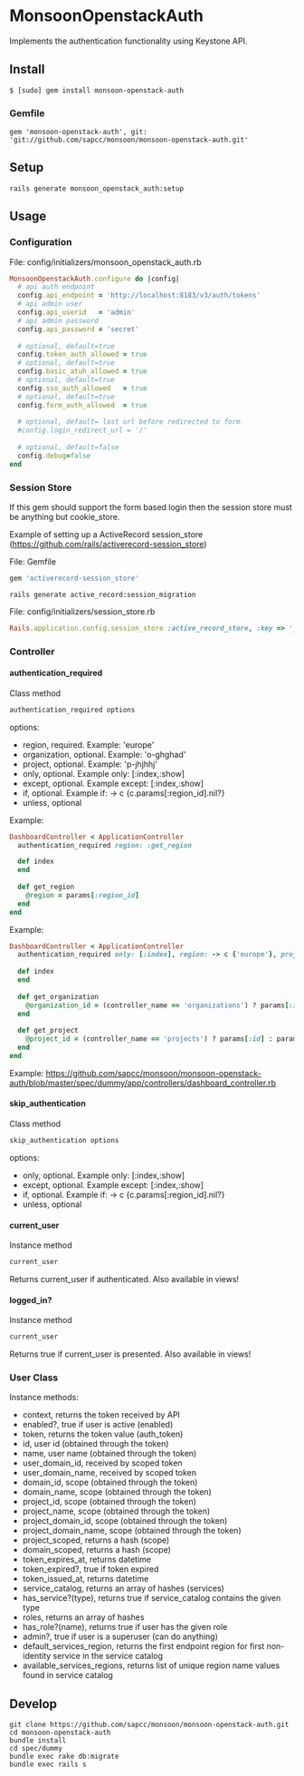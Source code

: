 MonsoonOpenstackAuth
=====================

Implements the authentication functionality using Keystone API.

Install
-------

```
$ [sudo] gem install monsoon-openstack-auth
```

### Gemfile


```
gem 'monsoon-openstack-auth', git: 'git://github.com/sapcc/monsoon/monsoon-openstack-auth.git'
```

Setup
-----

```
rails generate monsoon_openstack_auth:setup
```

Usage
-----

### Configuration
File: config/initializers/monsoon_openstack_auth.rb
```ruby
MonsoonOpenstackAuth.configure do |config|
  # api auth endpoint
  config.api_endpoint = 'http://localhost:8183/v3/auth/tokens'
  # api admin user
  config.api_userid   = 'admin'
  # api admin password
  config.api_password = 'secret'
  
  # optional, default=true
  config.token_auth_allowed = true
  # optional, default=true
  config.basic_atuh_allowed = true
  # optional, default=true
  config.sso_auth_allowed   = true
  # optional, default=true
  config.form_auth_allowed  = true
  
  # optional, default= last url before redirected to form
  #config.login_redirect_url = '/'
  
  # optional, default=false
  config.debug=false
end
```

### Session Store
If this gem should support the form based login then the session store must be anything but cookie_store.

Example of setting up a ActiveRecord session_store (https://github.com/rails/activerecord-session_store)

File: Gemfile
```ruby
gem 'activerecord-session_store'
```

```
rails generate active_record:session_migration
```

File: config/initializers/session_store.rb
```ruby
Rails.application.config.session_store :active_record_store, :key => '_monsoon_app_session'
```


### Controller

#### authentication_required

Class method
```ruby
authentication_required options
```

options:

* region, required. Example: 'europe'
* organization, optional. Example: 'o-ghghad'
* project, optional. Example: 'p-jhjhhj'
* only, optional. Example only: [:index,:show]
* except, optional. Example except: [:index,:show]
* if, optional. Example if: -> c {c.params[:region_id].nil?}
* unless, optional

Example:
```ruby
DashboardController < ApplicationController
  authentication_required region: :get_region 

  def index
  end
  
  def get_region
    @region = params[:region_id]
  end
end
```

Example:
```ruby
DashboardController < ApplicationController
  authentication_required only: [:index], region: -> c {'europe'}, project: :get_project, organization: :get_organization 
  
  def index
  end
  
  def get_organization
    @organization_id = (controller_name == 'organizations') ? params[:id] : params[:organization_id]
  end
  
  def get_project
    @project_id = (controller_name == 'projects') ? params[:id] : params[:project_id]
  end
end
```

Example: https://github.com/sapcc/monsoon/monsoon-openstack-auth/blob/master/spec/dummy/app/controllers/dashboard_controller.rb

#### skip_authentication

Class method
```ruby
skip_authentication options
```

options:

* only, optional. Example only: [:index,:show]
* except, optional. Example except: [:index,:show]
* if, optional. Example if: -> c {c.params[:region_id].nil?}
* unless, optional

#### current_user

Instance method
```ruby
current_user
```
Returns current_user if authenticated.
Also available in views!

#### logged_in?

Instance method
```ruby
current_user
```
Returns true if current_user is presented.
Also available in views!

### User Class

Instance methods:

* context, returns the token received by API
* enabled?, true if user is active (enabled)
* token, returns the token value (auth_token)  
* id, user id (obtained through the token)
* name, user name (obtained through the token)
* user_domain_id, received by scoped token
* user_domain_name, received by scoped token
* domain_id, scope (obtained through the token)
* domain_name, scope (obtained through the token)
* project_id, scope (obtained through the token)
* project_name, scope (obtained through the token)
* project_domain_id, scope (obtained through the token)
* project_domain_name, scope (obtained through the token)
* project_scoped, returns a hash (scope)
* domain_scoped, returns a hash (scope)
* token_expires_at, returns datetime
* token_expired?, true if token expired
* token_issued_at, returns datetime
* service_catalog, returns an array of hashes (services)
* has_service?(type), returns true if service_catalog contains the given type
* roles, returns an array of hashes
* has_role?(name), returns true if user has the given role
* admin?, true if user is a superuser (can do anything)    
* default_services_region, returns the first endpoint region for first non-identity service in the service catalog
* available_services_regions, returns list of unique region name values found in service catalog 


Develop
-------
```
git clone https://github.com/sapcc/monsoon/monsoon-openstack-auth.git
cd monsoon-openstack-auth
bundle install
cd spec/dummy
bundle exec rake db:migrate
bundle exec rails s
```